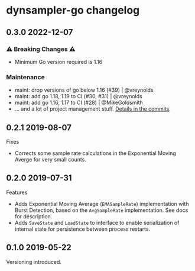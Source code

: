# dynsampler-go changelog

## 0.3.0 2022-12-07

### ⚠️ Breaking Changes ⚠️

- Minimum Go version required is 1.16

### Maintenance

- maint: drop versions of go below 1.16 (#39) | @vreynolds
- maint: add go 1.18, 1.19 to CI (#30, #31) | @vreynolds
- maint: add go 1.16, 1.17 to CI (#28) | @MikeGoldsmith
- ... and a lot of project management stuff.
  [Details in the commits](https://github.com/honeycombio/dynsampler-go/compare/v0.2.1...0356ba0).

## 0.2.1 2019-08-07

Fixes

- Corrects some sample rate calculations in the Exponential Moving Averge for very small counts.

## 0.2.0 2019-07-31

Features

- Adds Exponential Moving Average (`EMASampleRate`) implementation with Burst Detection, based on the `AvgSampleRate` implementation. See docs for description.
- Adds `SaveState` and `LoadState` to interface to enable serialization of internal state for persistence between process restarts.

## 0.1.0 2019-05-22

Versioning introduced.
